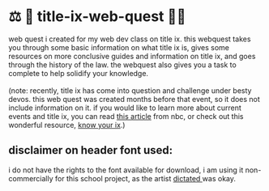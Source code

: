 # ⚖ 🏫 title-ix-web-quest 🏑👟
 web quest i created for my web dev class on title ix. this webquest takes you through some basic information on what title ix is, gives some resources on more conclusive guides and information on title ix, and goes through the history of the law. the webquest also gives you a task to complete to help solidify your knowledge.
 <br> 
 <br>
 (note: recently, title ix has come into question and challenge under besty devos. this web quest was created months before that event, so it does not include information on it. if you would like to learn more about current events and title ix, you can read <a href = "https://www.nbcnews.com/news/us-news/see-you-court-aclu-sues-betsy-devos-over-new-campus-n1206981">this article</a> from nbc, or check out this wonderful resource, <a href = "https://www.knowyourix.org/">know your ix</a>.)  

## disclaimer on header font used: 
i do not have the rights to the font available for download, i am using it non-commercially for this school project, as the artist <a href = "https://www.behance.net/gallery/13756975/ADAMCG-PRO-Free-Typeface"> dictated </a> was okay. 
